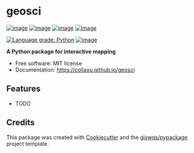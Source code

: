 # geosci


[![image](https://img.shields.io/pypi/v/geosci.svg)](https://pypi.python.org/pypi/geosci)
[![image](https://colab.research.google.com/assets/colab-badge.svg)](https://gishub.org/geosci-colab)
[![image](https://binder.pangeo.io/badge_logo.svg)](https://binder.pangeo.io/v2/gh/giswqs/geosci/master)
[![image](https://img.shields.io/conda/vn/conda-forge/geosci.svg)](https://anaconda.org/conda-forge/geosci)
<!-- [![image](https://pepy.tech/badge/geosci)](https://pepy.tech/project/geosci) -->
<!-- [![image](https://github.com/giswqs/geosci/workflows/docs/badge.svg)](https://geosci.org) -->
<!-- [![image](https://github.com/giswqs/geosci/workflows/build/badge.svg)](https://github.com/giswqs/geosci/actions?query=workflow%3Abuild) -->
[![Language grade: Python](https://img.shields.io/lgtm/grade/python/g/giswqs/geosci.svg?logo=lgtm&logoWidth=18)](https://lgtm.com/projects/g/giswqs/geosci/context:python)
[![image](https://img.shields.io/badge/License-MIT-yellow.svg)](https://opensource.org/licenses/MIT)


**A Python package for interactive mapping**


-   Free software: MIT license
-   Documentation: https://coliaxu.github.io/geosci
    

## Features

-   TODO

## Credits

This package was created with [Cookiecutter](https://github.com/cookiecutter/cookiecutter) and the [giswqs/pypackage](https://github.com/giswqs/pypackage) project template.
